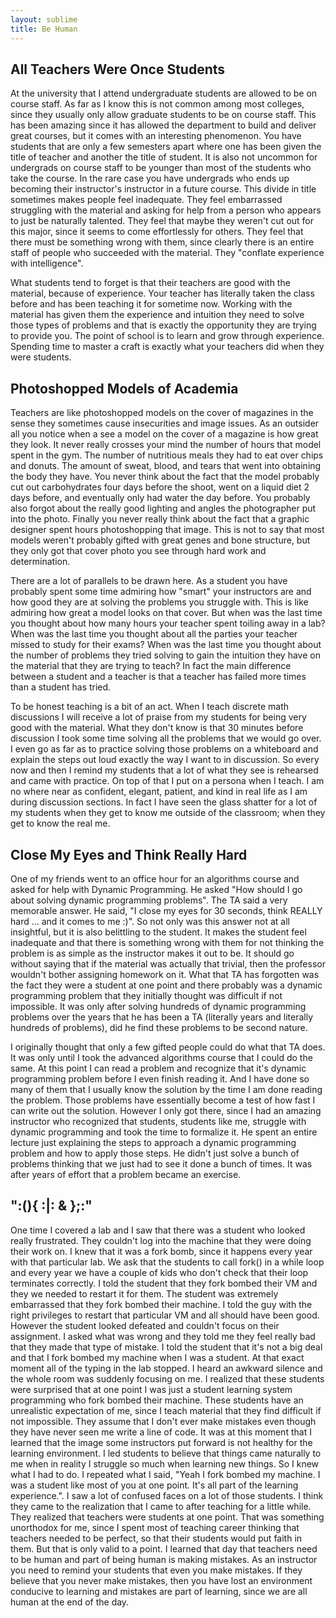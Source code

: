 ```yaml
---
layout: sublime
title: Be Human
---
```


## All Teachers Were Once Students

At the university that I attend undergraduate students are allowed to be on course staff. As far as I know this is not common among most colleges, since they usually only allow graduate students to be on course staff. This has been amazing since it has allowed the department to build and deliver great courses, but it comes with an interesting phenomenon. You have students that are only a few semesters apart where one has been given the title of teacher and another the title of student. It is also not uncommon for undergrads on course staff to be younger than most of the students who take the course. In the rare case you have undergrads who ends up becoming their instructor's instructor in a future course. This divide in title sometimes makes people feel inadequate. They feel embarrassed struggling with the material and asking for help from a person who appears to just be naturally talented. They feel that maybe they weren't cut out for this major, since it seems to come effortlessly for others. They feel that there must be something wrong with them, since clearly there is an entire staff of people who succeeded with the material. They "conflate experience with intelligence".

What students tend to forget is that their teachers are good with the material, because of experience. Your teacher has literally taken the class before and has been teaching it for sometime now. Working with the material has given them the experience and intuition they need to solve those types of problems and that is exactly the opportunity they are trying to provide you. The point of school is to learn and grow through experience. Spending time to master a craft is exactly what your teachers did when they were students.

## Photoshopped Models of Academia

Teachers are like photoshopped models on the cover of magazines in the sense they sometimes cause insecurities and image issues. As an outsider all you notice when a see a model on the cover of a magazine is how great they look. It never really crosses your mind the number of hours that model spent in the gym. The number of nutritious meals they had to eat over chips and donuts. The amount of sweat, blood, and tears that went into obtaining the body they have. You never think about the fact that the model probably cut out carbohydrates four days before the shoot, went on a liquid diet 2 days before, and eventually only had water the day before. You probably also forgot about the really good lighting and angles the photographer put into the photo. Finally you never really think about the fact that a graphic designer spent hours photoshopping that image. This is not to say that most models weren't probably gifted with great genes and bone structure, but they only got that cover photo you see through hard work and determination.

There are a lot of parallels to be drawn here. As a student you have probably spent some time admiring how "smart" your instructors are and how good they are at solving the problems you struggle with. This is like admiring how great a model looks on that cover. But when was the last time you thought about how many hours your teacher spent toiling away in a lab? When was the last time you thought about all the parties your teacher missed to study for their exams? When was the last time you thought about the number of problems they tried solving to gain the intuition they have on the material that they are trying to teach? In fact the main difference between a student and a teacher is that a teacher has failed more times than a student has tried.

To be honest teaching is a bit of an act. When I teach discrete math discussions I will receive a lot of praise from my students for being very good with the material. What they don't know is that 30 minutes before discussion I took some time solving all the problems that we would go over. I even go as far as to practice solving those problems on a whiteboard and explain the steps out loud exactly the way I want to in discussion. So every now and then I remind my students that a lot of what they see is rehearsed and came with practice. On top of that I put on a persona when I teach. I am no where near as confident, elegant, patient, and kind in real life as I am during discussion sections. In fact I have seen the glass shatter for a lot of my students when they get to know me outside of the classroom; when they get to know the real me.

## Close My Eyes and Think Really Hard

One of my friends went to an office hour for an algorithms course and asked for help with Dynamic Programming. He asked "How should I go about solving dynamic programming problems". The TA said a very memorable answer. He said, "I close my eyes for 30 seconds, think REALLY hard ... and it comes to me :)". So not only was this answer not at all insightful, but it is also belittling to the student. It makes the student feel inadequate and that there is something wrong with them for not thinking the problem is as simple as the instructor makes it out to be. It should go without saying that if the material was actually that trivial, then the professor wouldn't bother assigning homework on it. What that TA has forgotten was the fact they were a student at one point and there probably was a dynamic programming problem that they initially thought was difficult if not impossible. It was only after solving hundreds of dynamic programming problems over the years that he has been a TA (literally years and literally hundreds of problems), did he find these problems to be second nature.

I originally thought that only a few gifted people could do what that TA does. It was only until I took the advanced algorithms course that I could do the same. At this point I can read a problem and recognize that it's dynamic programming problem before I even finish reading it. And I have done so many of them that I usually know the solution by the time I am done reading the problem. Those problems have essentially become a test of how fast I can write out the solution. However I only got there, since I had an amazing instructor who recognized that students, students like me, struggle with dynamic programming and took the time to formalize it. He spent an entire lecture just explaining the steps to approach a dynamic programming problem and how to apply those steps. He didn't just solve a bunch of problems thinking that we just had to see it done a bunch of times. It was after years of effort that a problem became an exercise.

## ":(){ :|: & };:"

One time I covered a lab and I saw that there was a student who looked really frustrated. They couldn't log into the machine that they were doing their work on. I knew that it was a fork bomb, since it happens every year with that particular lab. We ask that the students to call fork() in a while loop and every year we have a couple of kids who don't check that their loop terminates correctly. I told the student that they fork bombed their VM and they we needed to restart it for them. The student was extremely embarrassed that they fork bombed their machine. I told the guy with the right privileges to restart that particular VM and all should have been good. However the student looked defeated and couldn't focus on their assignment. I asked what was wrong and they told me they feel really bad that they made that type of mistake. I told the student that it's not a big deal and that I fork bombed my machine when I was a student. At that exact moment all of the typing in the lab stopped. I heard an awkward silence and the whole room was suddenly focusing on me. I realized that these students were surprised that at one point I was just a student learning system programming who fork bombed their machine. These students have an unrealistic expectation of me, since I teach material that they find difficult if not impossible. They assume that I don't ever make mistakes even though they have never seen me write a line of code. It was at this moment that I learned that the image some instructors put forward is not healthy for the learning environment. I led students to believe that things came naturally to me when in reality I struggle so much when learning new things. So I knew what I had to do. I repeated what I said, "Yeah I fork bombed my machine. I was a student like most of you at one point. It's all part of the learning experience.". I saw a lot of confused faces on a lot of those students. I think they came to the realization that I came to after teaching for a little while. They realized that teachers were students at one point. That was something unorthodox for me, since I spent most of teaching career thinking that teachers needed to be perfect, so that their students would put faith in them. But that is only valid to a point. I learned that day that teachers need to be human and part of being human is making mistakes. As an instructor you need to remind your students that even you make mistakes. If they believe that you never make mistakes, then you have lost an environment conducive to learning and mistakes are part of learning, since we are all human at the end of the day.
